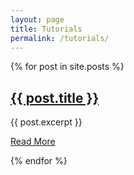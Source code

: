 ```yaml
---
layout: page
title: Tutorials
permalink: /tutorials/
---
```


{% for post in site.posts %}
<article class="post">

<h1><a href="{{ site.baseurl }}{{ post.url }}">{{ post.title }}</a></h1>

<div class="entry">
{{ post.excerpt }}
</div>

<a href="{{ site.baseurl }}{{ post.url }}" class="read-more">Read More</a>
</article>
{% endfor %}

